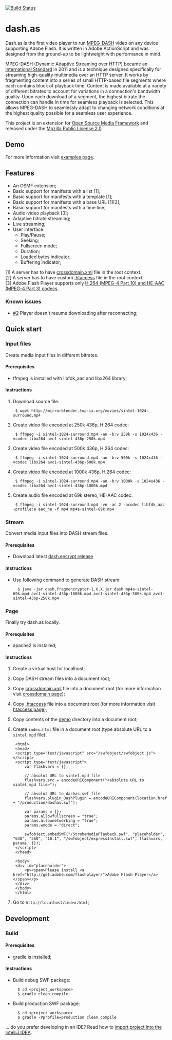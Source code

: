 [![Build Status](https://travis-ci.org/castlabs/dashas.png?branch=master)](https://travis-ci.org/castlabs/dashas)

dash.as
=======

Dash.as is the first video player to run [MPEG-DASH](http://dashif.org/) video on any device supporting Adobe Flash. It is written in Adobe ActionScript and was designed from the ground-up to be lightweight with performance in mind.

MPEG-DASH (Dynamic Adaptive Streaming over HTTP) became an [International Standard](http://standards.iso.org/ittf/PubliclyAvailableStandards/c057623_ISO_IEC_23009-1_2012.zip) in 2011 and is a technique designed specifically for streaming high-quality multimedia over an HTTP server. It works by fragmenting content into a series of small HTTP-based file segments where each contains block of playback time. Content is made available at a variety of different bitrates to account for variations in a connection's bandwidth quality. Upon each download of a segment, the highest bitrate the connection can handle in time for seamless playback is selected. This allows MPEG-DASH to seamlessly adapt to changing network conditions at the highest quality possible for a seamless user experience.

This project is an extension for [Open Source Media Framework](http://osmf.org/) and released under the [Mozilla Public License 2.0](http://www.mozilla.org/MPL/2.0/).


## Demo

For more information visit [examples page](http://dashas.castlabs.com/demo/try.html).

## Features

* An OSMF extension;
* Basic support for manifests with a list [1];
* Basic support for manifests with a template [1];
* Basic support for manifests with a base URL [1][2];
* Basic support for manifests with a time line;
* Audio-video playback [3];
* Adaptive bitrate streaming;
* Live streaming;
* User interface:
	* Play/Pause;
	* Seeking;
	* Fullscreen mode;
	* Duration;
	* Loaded bytes indicator;
	* Buffering indicator;

[1] A server has to have [crossdomain.xml](https://github.com/castlabs/dashas/blob/master/utils/crossdomain.xml) file in the root context.  
[2] A server has to have custom [.htaccess](https://github.com/castlabs/dashas/blob/master/utils/.htaccess) file in the root context.  
[3] Adobe Flash Player supports only [H.264 (MPEG-4 Part 10)  and HE-AAC (MPEG-4 Part 3) codecs](http://helpx.adobe.com/flash/kb/supported-codecs-flash-player.html).

### Known issues

* [#2](https://github.com/castlabs/dashas/issues/2) Player doesn't resume downloading after reconnecting;

## Quick start

### Input files

Create media input files in different bitrates.

#### Prerequisites

* ffmpeg is installed with libfdk_aac and libx264 library;


#### Instructions

1. Download source file:

		$ wget http://mirrorblender.top-ix.org/movies/sintel-1024-surround.mp4

1. Create video file encoded at 250k 436p, H.264 codec:

		$ ffmpeg -i sintel-1024-surround.mp4 -an -b:v 250k -s 1024x436 -vcodec libx264 avc1-sintel-436p-250k.mp4

1. Create video file encoded at 500k 436p, H.264 codec:

		$ ffmpeg -i sintel-1024-surround.mp4 -an -b:v 500k -s 1024x436 -vcodec libx264 avc1-sintel-436p-500k.mp4
		
1. Create video file encoded at 1000k 436p, H.264 codec:

		$ ffmpeg -i sintel-1024-surround.mp4 -an -b:v 1000k -s 1024x436 -vcodec libx264 avc1-sintel-436p-1000k.mp4
		
1. Create audio file encoded at 69k stereo, HE-AAC codec:

		$ ffmpeg -i sintel-1024-surround.mp4 -vn -ac 2 -acodec libfdk_aac -profile:a aac_he -f mp4 mp4a-sintel-69k.mp4
		
		
### Stream
		
Convert media input files into DASH stream files.
		
#### Prerequisites

* Download latest [dash.encrypt release](https://github.com/castlabs/dashencrypt/releases)

#### Instructions

* Use following command to generate DASH stream:
		
		$ java -jar dash.fragmencrypter-1.X.X.jar dash mp4a-sintel-69k.mp4 avc1-sintel-436p-1000k.mp4 avc1-sintel-436p-500k.mp4 avc1-sintel-436p-250k.mp4
		
### Page

Finally try dash.as locally.

#### Prerequisites

* apache2 is installed;

#### Instructions

1. Create a virtual host for localhost;

1. Copy DASH stream files into a document root;

1. Copy [crossdomain.xml](https://github.com/castlabs/dashas/blob/master/utils/crossdomain.xml) file into a document root (for more information visit [crossdomain page](https://github.com/castlabs/dashas/wiki/crossdomain));

1. Copy [.htaccess](https://github.com/castlabs/dashas/blob/master/utils/.htaccess) file into a document root (for more information visit [htaccess page](https://github.com/castlabs/dashas/wiki/htaccess));

1. Copy contents of the [demo](https://github.com/castlabs/dashas/tree/master/site/demo/) directory into a document root;

1. Create `index.html` file in a document root (type absolute URL to a `sintel.mpd` file):

		<html>
		<head>
		<script type="text/javascript" src="/swfobject/swfobject.js"></script>
		<script type="text/javascript">
		    var flashvars = {};
		
		    // absolut URL to sintel.mpd file
		    flashvars.src = encodeURIComponent("<absolute URL to sintel.mpd file>");
		
		    // absolut URL to dashas.swf file
		    flashvars.plugin_DashPlugin = encodeURIComponent(location.href + "/production/dashas.swf");
		
		    var params = {};
		    params.allowfullscreen = "true";
		    params.allownetworking = "true";
		    params.wmode = "direct";
		
		    swfobject.embedSWF("/StrobeMediaPlayback.swf", "placeholder", "640", "360", "10.1", "/swfobject/expressInstall.swf", flashvars, params, {});
		</script>
		</head>
		
		<body>
		<div id="placeholder">
		    <p><span>Please install <a href="http://get.adobe.com/flashplayer/">Adobe Flash Player</a></span></p>
		</div>
		</body>
		</html>
	
1. Go to `http://localhost/index.html`;
	
## Development

### Build

#### Prerequisites

* gradle is installed;

#### Instructions

* Build debug SWF package:

		$ cd <project_workspace>
		$ gradle clean compile

* Build production SWF package:

		$ cd <project_workspace>
		$ gradle -Pprofile=production clean compile

... do you prefer developing in an IDE? Read how to [import project into the IntelliJ IDEA](https://github.com/castlabs/dashas/wiki/IntelliJ-IDEA).
